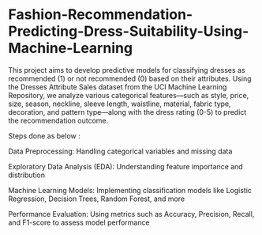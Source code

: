 # Fashion-Recommendation-Predicting-Dress-Suitability-Using-Machine-Learning
This project aims to develop predictive models for classifying dresses as recommended (1) or not recommended (0) based on their attributes. Using the Dresses Attribute Sales dataset from the UCI Machine Learning Repository, we analyze various categorical features—such as style, price, size, season, neckline, sleeve length, waistline, material, fabric type, decoration, and pattern type—along with the dress rating (0-5) to predict the recommendation outcome.

Steps done as below :

Data Preprocessing: Handling categorical variables and missing data

Exploratory Data Analysis (EDA): Understanding feature importance and distribution

Machine Learning Models: Implementing classification models like Logistic Regression, Decision Trees, Random Forest, and more

Performance Evaluation: Using metrics such as Accuracy, Precision, Recall, and F1-score to assess model performance
 
